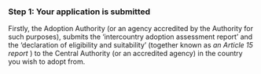 ###  Step 1: Your application is submitted

Firstly, the Adoption Authority (or an agency accredited by the Authority for
such purposes), submits the ‘intercountry adoption assessment report’ and the
‘declaration of eligibility and suitability’ (together known as _an Article 15
report_ ) to the Central Authority (or an accredited agency) in the country
you wish to adopt from.

